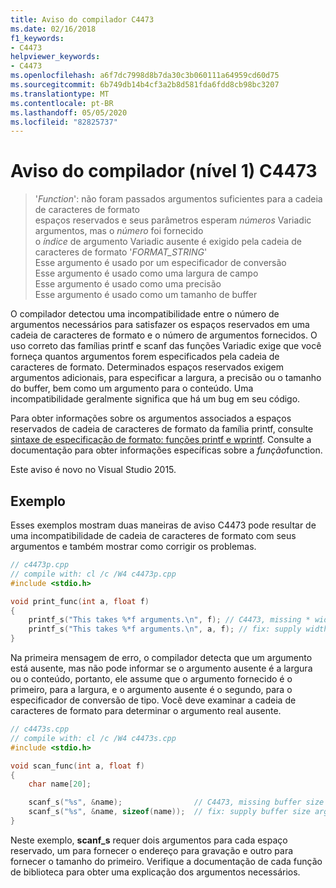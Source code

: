 ```yaml
---
title: Aviso do compilador C4473
ms.date: 02/16/2018
f1_keywords:
- C4473
helpviewer_keywords:
- C4473
ms.openlocfilehash: a6f7dc7998d8b7da30c3b060111a64959cd60d75
ms.sourcegitcommit: 6b749db14b4cf3a2b8d581fda6fdd8cb98bc3207
ms.translationtype: MT
ms.contentlocale: pt-BR
ms.lasthandoff: 05/05/2020
ms.locfileid: "82825737"
---
```

# <a name="compiler-warning-level-1-c4473"></a>Aviso do compilador (nível 1) C4473

> '*Function*': não foram passados argumentos suficientes para a cadeia de caracteres de formato \
> espaços reservados e seus parâmetros esperam *números* Variadic argumentos, mas o *número* foi fornecido \
> o *índice* de argumento Variadic ausente é exigido pela cadeia de caracteres de formato '*FORMAT_STRING*' \
> Esse argumento é usado por um especificador de conversão \
> Esse argumento é usado como uma largura de campo \
> Esse argumento é usado como uma precisão \
> Esse argumento é usado como um tamanho de buffer

O compilador detectou uma incompatibilidade entre o número de argumentos necessários para satisfazer os espaços reservados em uma cadeia de caracteres de formato e o número de argumentos fornecidos. O uso correto das famílias printf e scanf das funções Variadic exige que você forneça quantos argumentos forem especificados pela cadeia de caracteres de formato. Determinados espaços reservados exigem argumentos adicionais, para especificar a largura, a precisão ou o tamanho do buffer, bem como um argumento para o conteúdo. Uma incompatibilidade geralmente significa que há um bug em seu código.

Para obter informações sobre os argumentos associados a espaços reservados de cadeia de caracteres de formato da família printf, consulte [sintaxe de especificação de formato: funções printf e wprintf](../../c-runtime-library/format-specification-syntax-printf-and-wprintf-functions.md). Consulte a documentação para obter informações específicas sobre a *função*function.

Este aviso é novo no Visual Studio 2015.

## <a name="example"></a>Exemplo

Esses exemplos mostram duas maneiras de aviso C4473 pode resultar de uma incompatibilidade de cadeia de caracteres de formato com seus argumentos e também mostrar como corrigir os problemas.

```cpp
// c4473p.cpp
// compile with: cl /c /W4 c4473p.cpp
#include <stdio.h>

void print_func(int a, float f)
{
    printf_s("This takes %*f arguments.\n", f); // C4473, missing * width argument
    printf_s("This takes %*f arguments.\n", a, f); // fix: supply width argument
}
```

Na primeira mensagem de erro, o compilador detecta que um argumento está ausente, mas não pode informar se o argumento ausente é a largura ou o conteúdo, portanto, ele assume que o argumento fornecido é o primeiro, para a largura, e o argumento ausente é o segundo, para o especificador de conversão de tipo. Você deve examinar a cadeia de caracteres de formato para determinar o argumento real ausente.

```cpp
// c4473s.cpp
// compile with: cl /c /W4 c4473s.cpp
#include <stdio.h>

void scan_func(int a, float f)
{
    char name[20];

    scanf_s("%s", &name);                // C4473, missing buffer size argument
    scanf_s("%s", &name, sizeof(name));  // fix: supply buffer size argument
}
```

Neste exemplo, **scanf_s** requer dois argumentos para cada espaço reservado, um para fornecer o endereço para gravação e outro para fornecer o tamanho do primeiro. Verifique a documentação de cada função de biblioteca para obter uma explicação dos argumentos necessários.
